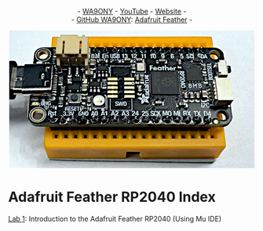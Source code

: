 <P align="center"> - <A HREF="https://www.qrz.com/db/WA9ONY">WA9ONY</A> - <A HREF="https://www.youtube.com/user/DavidAHaworth">YouTube</A> - <A HREF="http://www.stargazing.net/david/index.html">Website</A> -<BR>
- <A HREF="https://github.com/WA9ONY">GitHub WA9ONY</A>: 
<A HREF="https://github.com/WA9ONY/Adafruit-Feather/tree/main">Adafruit Feather</A> - 
</P>  

<p align="center">
       <img width="500" height="281" src="/Images/FeatherRP2040a.PNG">
</p>
  
# Adafruit Feather RP2040 Index

[Lab 1](https://github.com/WA9ONY/Adafruit-Feather/tree/main/Feather-RP2040/Lab01): Introduction to the Adafruit Feather RP2040 (Using Mu IDE)

